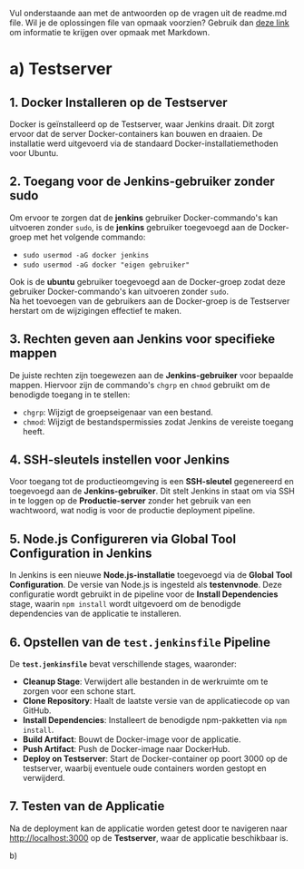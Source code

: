 Vul onderstaande aan met de antwoorden op de vragen uit de readme.md file. Wil je de oplossingen file van opmaak voorzien? Gebruik dan [deze link](https://github.com/adam-p/markdown-here/wiki/Markdown-Cheatsheet) om informatie te krijgen over
opmaak met Markdown.

# a) Testserver

## 1. Docker Installeren op de Testserver
Docker is geïnstalleerd op de Testserver, waar Jenkins draait. Dit zorgt ervoor dat de server Docker-containers kan bouwen en draaien. De installatie werd uitgevoerd via de standaard Docker-installatiemethoden voor Ubuntu.

## 2. Toegang voor de Jenkins-gebruiker zonder sudo
Om ervoor te zorgen dat de **jenkins** gebruiker Docker-commando's kan uitvoeren zonder `sudo`, is de **jenkins** gebruiker toegevoegd aan de Docker-groep met het volgende commando:
- `sudo usermod -aG docker jenkins`
- `sudo usermod -aG docker "eigen gebruiker"`

Ook is de **ubuntu** gebruiker toegevoegd aan de Docker-groep zodat deze gebruiker Docker-commando's kan uitvoeren zonder `sudo`.  
Na het toevoegen van de gebruikers aan de Docker-groep is de Testserver herstart om de wijzigingen effectief te maken.

## 3. Rechten geven aan Jenkins voor specifieke mappen
De juiste rechten zijn toegewezen aan de **Jenkins-gebruiker** voor bepaalde mappen. Hiervoor zijn de commando's `chgrp` en `chmod` gebruikt om de benodigde toegang in te stellen:
- `chgrp`: Wijzigt de groepseigenaar van een bestand.
- `chmod`: Wijzigt de bestandspermissies zodat Jenkins de vereiste toegang heeft.

## 4. SSH-sleutels instellen voor Jenkins
Voor toegang tot de productieomgeving is een **SSH-sleutel** gegenereerd en toegevoegd aan de **Jenkins-gebruiker**. Dit stelt Jenkins in staat om via SSH in te loggen op de **Productie-server** zonder het gebruik van een wachtwoord, wat nodig is voor de productie deployment pipeline.

## 5. Node.js Configureren via Global Tool Configuration in Jenkins
In Jenkins is een nieuwe **Node.js-installatie** toegevoegd via de **Global Tool Configuration**. De versie van Node.js is ingesteld als **testenvnode**. Deze configuratie wordt gebruikt in de pipeline voor de **Install Dependencies** stage, waarin `npm install` wordt uitgevoerd om de benodigde dependencies van de applicatie te installeren.

## 6. Opstellen van de `test.jenkinsfile` Pipeline
De **`test.jenkinsfile`** bevat verschillende stages, waaronder:
- **Cleanup Stage**: Verwijdert alle bestanden in de werkruimte om te zorgen voor een schone start.
- **Clone Repository**: Haalt de laatste versie van de applicatiecode op van GitHub.
- **Install Dependencies**: Installeert de benodigde npm-pakketten via `npm install`.
- **Build Artifact**: Bouwt de Docker-image voor de applicatie.
- **Push Artifact**: Push de Docker-image naar DockerHub.
- **Deploy on Testserver**: Start de Docker-container op poort 3000 op de testserver, waarbij eventuele oude containers worden gestopt en verwijderd.

## 7. Testen van de Applicatie
Na de deployment kan de applicatie worden getest door te navigeren naar [http://localhost:3000](http://localhost:3000) op de **Testserver**, waar de applicatie beschikbaar is.

b)
